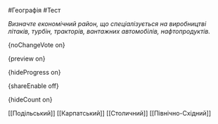 #Географія #Тест

*Визначте економічний район, що спеціалізується на виробництві літаків, турбін, тракторів, вантажних автомобілів, нафтопродуктів.*

{noChangeVote on}

{preview on}

{hideProgress on}

{shareEnable off}

{hideCount on}

[[Подільський]]
[[Карпатський]]
[[Столичний]]
[[Північно-Східний]]
